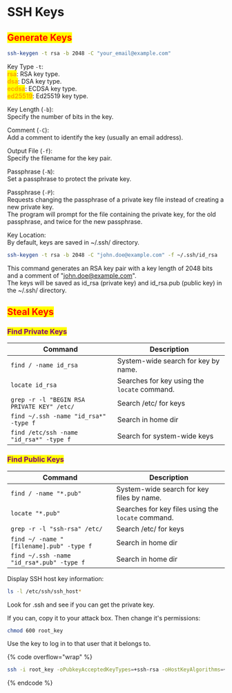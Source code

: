 # SSH Keys

## <mark style="color:red;">Generate Keys</mark>

```bash
ssh-keygen -t rsa -b 2048 -C "your_email@example.com"
```

Key Type `-t`: \
<mark style="color:orange;">**rsa**</mark>: RSA key type. \
<mark style="color:orange;">**dsa**</mark>: DSA key type. \
<mark style="color:orange;">**ecdsa**</mark>: ECDSA key type. \
<mark style="color:orange;">**ed25519**</mark>: Ed25519 key type.

Key Length (`-b`): \
Specify the number of bits in the key.

Comment (`-C`): \
Add a comment to identify the key (usually an email address).

Output File (`-f`): \
Specify the filename for the key pair.

Passphrase (`-N`): \
Set a passphrase to protect the private key.

Passphrase (`-P`): \
Requests changing the passphrase of a private key file instead of creating a new private key. \
The program will prompt for the file containing the private key, for the old passphrase, and twice for the new passphrase.

Key Location: \
By default, keys are saved in \~/.ssh/ directory.

```bash
ssh-keygen -t rsa -b 2048 -C "john.doe@example.com" -f ~/.ssh/id_rsa
```

This command generates an RSA key pair with a key length of 2048 bits and a comment of "john.doe@example.com". \
The keys will be saved as id\_rsa (private key) and id\_rsa.pub (public key) in the \~/.ssh/ directory.

## <mark style="color:red;">Steal Keys</mark>

### <mark style="color:purple;">Find Private Keys</mark>

<table data-header-hidden data-full-width="true"><thead><tr><th>Command</th><th>Description</th></tr></thead><tbody><tr><td><code>find / -name id_rsa</code></td><td>System-wide search for key by name.</td></tr><tr><td><code>locate id_rsa</code></td><td>Searches for key using the <code>locate</code> command.</td></tr><tr><td><code>grep -r -l "BEGIN RSA PRIVATE KEY" /etc/</code></td><td>Search /etc/ for keys</td></tr><tr><td><code>find ~/.ssh -name "id_rsa*" -type f</code></td><td>Search in home dir</td></tr><tr><td><code>find /etc/ssh -name "id_rsa*" -type f</code></td><td>Search for system-wide keys</td></tr></tbody></table>

### <mark style="color:purple;">Find Public Keys</mark>

<table data-header-hidden data-full-width="true"><thead><tr><th>Command</th><th>Description</th></tr></thead><tbody><tr><td><code>find / -name "*.pub"</code></td><td>System-wide search for key files by name.</td></tr><tr><td><code>locate "*.pub"</code></td><td>Searches for key files using the <code>locate</code> command.</td></tr><tr><td><code>grep -r -l "ssh-rsa" /etc/</code></td><td>Search /etc/ for keys</td></tr><tr><td><code>find ~/ -name "[filename].pub" -type f</code></td><td>Search in home dir</td></tr><tr><td><code>find ~/.ssh -name "id_rsa*.pub" -type f</code></td><td>Search in home dir</td></tr></tbody></table>

Display SSH host key information:

```bash
ls -l /etc/ssh/ssh_host*
```

Look for .ssh and see if you can get the private key.

If you can, copy it to your attack box. Then change it's permissions:

```bash
chmod 600 root_key
```

Use the key to log in to that user that it belongs to.

{% code overflow="wrap" %}
```bash
ssh -i root_key -oPubkeyAcceptedKeyTypes=+ssh-rsa -oHostKeyAlgorithms=+ssh-rsa <user>@<targetIP>
```
{% endcode %}
